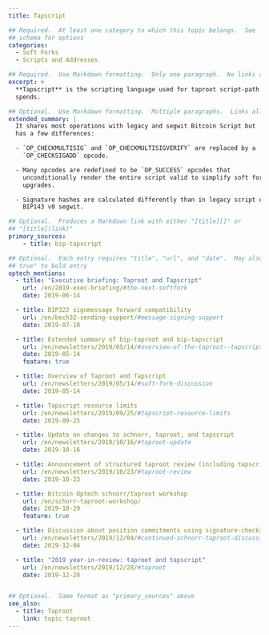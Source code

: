 ```yaml
---
title: Tapscript

## Required.  At least one category to which this topic belongs.  See
## schema for options
categories:
  - Soft Forks
  - Scripts and Addresses

## Required.  Use Markdown formatting.  Only one paragraph.  No links allowed.
excerpt: >
  **Tapscript** is the scripting language used for taproot script-path
  spends.

## Optional.  Use Markdown formatting.  Multiple paragraphs.  Links allowed.
extended_summary: |
  It shares most operations with legacy and segwit Bitcoin Script but
  has a few differences:

  - `OP_CHECKMULTISIG` and `OP_CHECKMULTISIGVERIFY` are replaced by a
    `OP_CHECKSIGADD` opcode.

  - Many opcodes are redefined to be `OP_SUCCESS` opcodes that
    unconditionally render the entire script valid to simplify soft fork
    upgrades.

  - Signature hashes are calculated differently than in legacy script or
    BIP143 v0 segwit.

## Optional.  Produces a Markdown link with either "[title][]" or
## "[title](link)"
primary_sources:
    - title: bip-tapscript

## Optional.  Each entry requires "title", "url", and "date".  May also use "feature:
## true" to bold entry
optech_mentions:
  - title: "Executive briefing: Taproot and Tapscript"
    url: /en/2019-exec-briefing/#the-next-softfork
    date: 2019-06-14

  - title: BIP322 signmessage forward compatibility
    url: /en/bech32-sending-support/#message-signing-support
    date: 2019-07-10

  - title: Extended summary of bip-taproot and bip-tapscript
    url: /en/newsletters/2019/05/14/#overview-of-the-taproot--tapscript-proposed-bips
    date: 2019-05-14
    feature: true

  - title: Overview of Taproot and Tapscript
    url: /en/newsletters/2019/05/14/#soft-fork-discussion
    date: 2019-05-14

  - title: Tapscript resource limits
    url: /en/newsletters/2019/09/25/#tapscript-resource-limits
    date: 2019-09-25

  - title: Update on changes to schnorr, taproot, and tapscript
    url: /en/newsletters/2019/10/16/#taproot-update
    date: 2019-10-16

  - title: Announcement of structured taproot review (including tapscript)
    url: /en/newsletters/2019/10/23/#taproot-review
    date: 2019-10-23

  - title: Bitcoin Optech schnorr/taproot workshop
    url: /en/schorr-taproot-workshop/
    date: 2019-10-29
    feature: true

  - title: Discussion about position commitments using signature-checking opcodes
    url: /en/newsletters/2019/12/04/#continued-schnorr-taproot-discussion
    date: 2019-12-04

  - title: "2019 year-in-review: taproot and tapscript"
    url: /en/newsletters/2019/12/28/#taproot
    date: 2019-12-28


## Optional.  Same format as "primary_sources" above
see_also:
  - title: Taproot
    link: topic taproot
---
```

